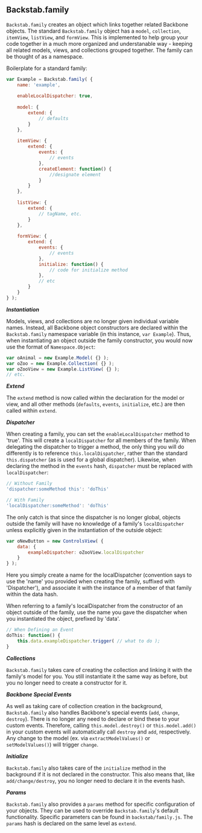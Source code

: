 Backstab.family
--------------

`Backstab.family` creates an object which links together related Backbone objects. The standard `Backstab.family` object has a `model`, `collection`, `itemView`, `listView`, and `formView`. This is implemented to help group your code together in a much more organized and understanable way - keeping all related models, views, and collections grouped together. The family can be thought of as a namespace.

Boilerplate for a standard family:
```javascript
var Example = Backstab.family( {
	name: 'example',
	
	enableLocalDispatcher: true,
	
	model: {
		extend: {
			// defaults
		}
	},
	
	itemView: {
		extend: {
			events: {
				// events
			},
			createElement: function() {
				//designate element
			}
		}
	},
	
	listView: {
		extend: {
			// tagName, etc.
		}
	},
	
	formView: {
		extend: {
			events: {
				// events
			},
			initialize: function() {
				// code for initialize method
			},
			// etc
		}
	}
} );
```


**_Instantiation_**

Models, views, and collections are no longer given individual variable names. Instead, all Backbone object constructors are declared within the `Backstab.family` namespace variable (in this instance, `var Example`). Thus, when instantiating an object outside the family constructor, you would now use the format of `Namespace.Object`:

```javascript
var oAnimal = new Example.Model( {} );
var oZoo = new Example.Collection( {} );
var oZooView = new Example.ListView( {} );
// etc.
```


**_Extend_**

The `extend` method is now called within the declaration for the model or view, and all other methods (`defaults`, `events`, `initialize`, etc.) are then called within `extend`.


**_Dispatcher_**

When creating a family, you can set the `enableLocalDispatcher` method to 'true'. This will create a `localDispatcher` for all members of the family. When delegating the dispatcher to trigger a method, the only thing you will do differently is to reference `this.localDispatcher`, rather than the standard `this.dispatcher` (as is used for a global dispatcher). Likewise, when declaring the method in the `events` hash, `dispatcher` must be replaced with `localDispatcher`:


```javascript
// Without Family
'dispatcher:someMethod this': 'doThis'

// With Family
'localDispatcher:someMethod': 'doThis'
```

The only catch is that since the dispatcher is no longer global, objects outside the family will have no knowledge of a family's `localDispatcher` unless explicitly given in the instantiation of the outside object:

```javascript
var oNewButton = new ControlsView( {
	data: {
		exampleDispatcher: oZooView.localDispatcher
	}
} );
```

Here you simply create a name for the localDispatcher (convention says to use the 'name' you provided when creating the family, suffixed with 'Dispatcher'), and associate it with the instance of a member of that family within the data hash. 

When referring to a family's localDispatcher from the constructor of an object outside of the family, use the name you gave the dispatcher when you instantiated the object, prefixed by 'data'.

```javascript
// When Defining an Event
doThis: function() {
	this.data.exampleDispatcher.trigger( // what to do );
}
```


**_Collections_**

`Backstab.family` takes care of creating the collection and linking it with the family's model for you. You still instantiate it the same way as before, but you no longer need to create a constructor for it.


**_Backbone Special Events_**

As well as taking care of collection creation in the background, `Backstab.family` also handles Backbone's special events (`add`, `change`, `destroy`). There is no longer any need to declare or bind these to your custom events. Therefore, calling `this.model.destroy()` or `this.model.add()` in your custom events will automatically call `destroy` and `add`, respectively. Any change to the model (ex. via `extractModelValues()` or `setModelValues()`) will trigger `change`.


**_Initialize_**

`Backstab.family` also takes care of the `initialize` method in the background if it is not declared in the constructor. This also means that, like `add/change/destroy`, you no longer need to declare it in the events hash.


**_Params_**

`Backstab.family` also provides a `params` method for specific configuration of your objects. They can be used to override `Backstab.family`'s default functionality. Specific parameters can be found in `backstab/family.js`. The `params` hash is declared on the same level as `extend`.
